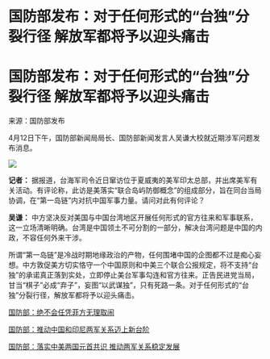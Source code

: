# 国防部发布：对于任何形式的“台独”分裂行径 解放军都将予以迎头痛击

# 国防部发布：对于任何形式的“台独”分裂行径 解放军都将予以迎头痛击

来源：国防部发布

4月12日下午，国防部新闻局局长、国防部新闻发言人吴谦大校就近期涉军问题发布消息。

![](https://inews.gtimg.com/om_bt/OtaZKDF5bREmnJgfomNJV8PbFSojIckc7Q0_mYw8JosrcAA/1000)

**记者：**
据报道，台海军司令近日窜访位于夏威夷的美军印太总部，并出席美军有关活动。有评论称，此访是美落实“联合岛屿防御概念”的组成部分，旨在同台当局协调，在“第一岛链”内对抗中国军事力量。请问对此有何评论？

**吴谦：**
中方坚决反对美国与中国台湾地区开展任何形式的官方往来和军事联系，这一立场清晰明确。台湾是中国领土不可分割的一部分，解决台湾问题是中国的内政，不容任何外来干涉。

所谓“第一岛链”是冷战时期地缘政治的产物，任何围堵中国的企图都不过是痴心妄想。中方敦促美方切实恪守一个中国原则和中美三个联合公报规定，将不支持“台独”的承诺真正落到实处，立即停止美台军事勾连和官方往来。正告民进党当局，甘当“棋子”必成“弃子”，妄图“以武谋独”，只有死路一条。对于任何形式的“台独”分裂行径，解放军都将予以迎头痛击。

[国防部：绝不会任凭菲方无理取闹](https://news.qq.com/rain/a/20240412A05ZYX00)

[国防部：推动中国和印尼两军关系迈上新台阶](https://news.qq.com/rain/a/20240412A061UJ00)

[国防部：落实中美两国元首共识 推动两军关系稳定发展](https://news.qq.com/rain/a/20240412A05UFX00)

